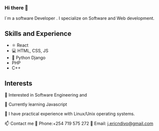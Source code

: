 ### Hi there 👋 



I`m a software Developer . I specialize on Software and Web development. 



## Skills and Experience
* ⚛ React
* 💻 HTML, CSS, JS
* 🐍 Python Django
* PHP
* C++

## Interests 
👀 Interested in Software Engineering and 

🙂 Currently learning Javascript

🐧 I have practical experience with Linux/Unix  operating systems.


📫 Contact me
🤙 Phone:+254 719 575 272 
📩 Email: j.ericndivo@gmail.com


